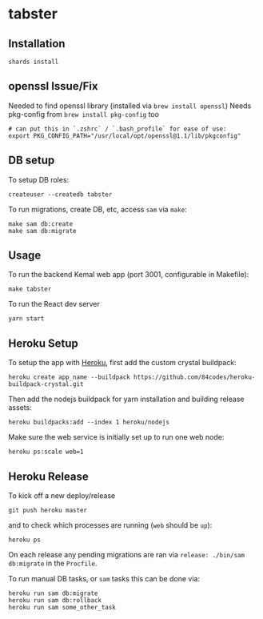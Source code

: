 # tabster

## Installation

```
shards install
```

## openssl Issue/Fix

Needed to find openssl library (installed via `brew install openssl`)
Needs pkg-config from `brew install pkg-config` too

```
# can put this in `.zshrc` / `.bash_profile` for ease of use:
export PKG_CONFIG_PATH="/usr/local/opt/openssl@1.1/lib/pkgconfig"
```

## DB setup

To setup DB roles:

```
createuser --createdb tabster
```

To run migrations, create DB, etc, access `sam` via `make`:

```
make sam db:create
make sam db:migrate
```

## Usage

To run the backend Kemal web app (port 3001, configurable in Makefile):

```
make tabster
```

To run the React dev server

```
yarn start
```

## Heroku Setup

To setup the app with [Heroku](https://heroku.com), first add the custom crystal buildpack:

```
heroku create app_name --buildpack https://github.com/84codes/heroku-buildpack-crystal.git
```

Then add the nodejs buildpack for yarn installation and building release assets:

```
heroku buildpacks:add --index 1 heroku/nodejs
```

Make sure the web service is initially set up to run one web node:

```
heroku ps:scale web=1
```

## Heroku Release

To kick off a new deploy/release

```
git push heroku master
```

and to check which processes are running (`web` should be `up`):

```
heroku ps
```

On each release any pending migrations are ran via `release: ./bin/sam db:migrate` in the `Procfile`.

To run manual DB tasks, or `sam` tasks this can be done via:

```
heroku run sam db:migrate
heroku run sam db:rollback
heroku run sam some_other_task
```
